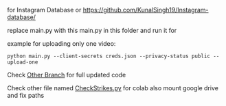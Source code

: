 for Instagram Database or https://github.com/KunalSingh19/Instagram-database/

replace main.py with this main.py in this folder and run it for 

example for uploading only one video: 
```
python main.py --client-secrets creds.json --privacy-status public --upload-one
```

Check [Other Branch](https://github.com/KunalSingh19/Youtube-Automation/tree/server) for full updated code

Check other file named [CheckStrikes.py](https://github.com/KunalSingh19/Youtube-Automation/blob/main/extra/CheckStrike.py) for colab also mount google drive and fix paths
